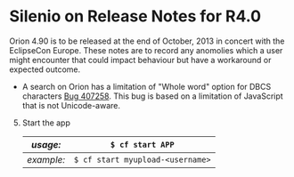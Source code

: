Silenio on Release Notes for R4.0
============================

Orion 4.90 is to be released at the end of October, 2013 in concert with the EclipseCon Europe.  These notes are to record any anomolies which a user might encounter that could impact behaviour but have a workaround or expected outcome.

* A search on Orion has a limitation of "Whole word" option for DBCS characters [Bug 407258](https://bugs.eclipse.org/bugs/show_bug.cgi?id=407258 "Bug 407258"). This bug is based on a limitation of JavaScript that is not Unicode-aware.


5. Start the app
 
    | *usage:*   | `$ cf start APP`                 |
    |------------|----------------------------------|
    | *example:* | `$ cf start myupload-<username>` |
